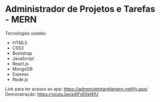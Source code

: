 # Administrador de Projetos e Tarefas - MERN

Tecnologias usadas:
- HTML5
- CSS3
- Bootstrap
- JavaScript
- React.js
- MongoDB
- Express
- Node.js

Link para ter acesso ao app: https://admprojetotarefamern.netlify.app/
Demonstração: https://youtu.be/a4lFs6XkN1U
